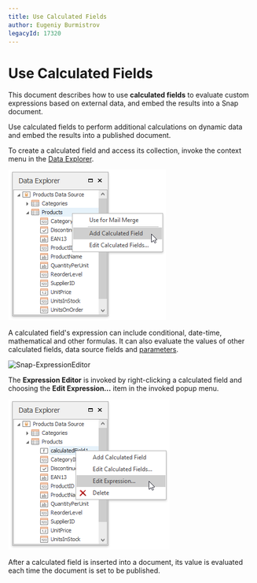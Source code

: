 ```yaml
---
title: Use Calculated Fields
author: Eugeniy Burmistrov
legacyId: 17320
---
```

# Use Calculated Fields
This document describes how to use **calculated fields** to evaluate custom expressions based on external data, and embed the results into a Snap document.

Use calculated fields to perform additional calculations on dynamic data and embed the results into a published document.

To create a calculated field and access its collection, invoke the context menu in the [Data Explorer](../graphical-user-interface/snap-application-elements/data-explorer.md).

![Snap_AddCalculatedFields](../../../images/img18102.png)

A calculated field's expression can include conditional, date-time, mathematical and other formulas. It can also evaluate the values of other calculated fields, data source fields and [parameters](pass-parameter-values.md).

![Snap-ExpressionEditor](../../../images/img18104.png)

The **Expression Editor** is invoked by right-clicking a calculated field and choosing the **Edit Expression…** item in the invoked popup menu.

![Calculated-Fields-01](../../../images/img18309.png)

After a calculated field is inserted into a document, its value is evaluated each time the document is set to be published.